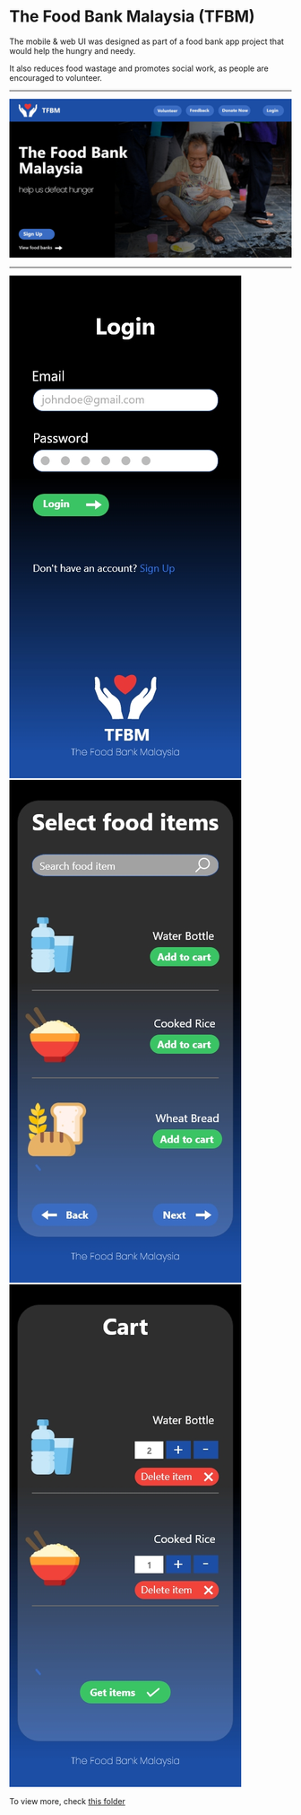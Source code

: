 # The Food Bank Malaysia (TFBM)

The mobile & web UI was designed as part of a food bank app project that would help the hungry and needy.

It also reduces food wastage and promotes social work, as people are encouraged to volunteer.

-----------------------------------------------------------------------------------------------

![Home](web_ui/Home-Web.jpg)

-----------------------------------------------------------------------------------------------

![](mobile_ui/1.jpg)
![](mobile_ui/12.jpg)
![](mobile_ui/13.jpg)



To view more, check [this folder](/web_ui)





